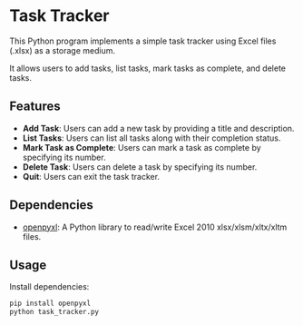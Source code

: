 # Task Tracker
This Python program implements a simple task tracker using Excel files (.xlsx) as a storage medium. 

It allows users to add tasks, list tasks, mark tasks as complete, and delete tasks.

## Features
- **Add Task**: Users can add a new task by providing a title and description.
- **List Tasks**: Users can list all tasks along with their completion status.
- **Mark Task as Complete**: Users can mark a task as complete by specifying its number.
- **Delete Task**: Users can delete a task by specifying its number.
- **Quit**: Users can exit the task tracker.

## Dependencies
- [openpyxl](https://openpyxl.readthedocs.io/en/stable/): A Python library to read/write Excel 2010 xlsx/xlsm/xltx/xltm files.

## Usage
Install dependencies:
   ```bash
   pip install openpyxl
   python task_tracker.py
